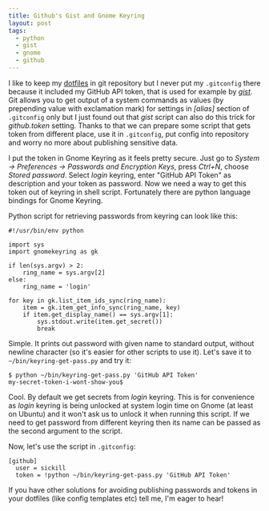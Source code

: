 ```yaml
---
title: Github's Gist and Gnome Keyring
layout: post
tags:
  - python
  - gist
  - gnome
  - github
---
```


I like to keep my [dotfiles](https://github.com/sickill/dotfiles) in git repository but I never put my `.gitconfig`
there because it included my GitHub API token, that is used for example by _[gist](https://github.com/defunkt/gist)_.
Git allows you to get output of a system commands as values (by prepending value with exclamation mark) for settings
in _[alias]_ section of `.gitconfig` only but I just found out that _gist_ script can also do this trick for
_github.token_ setting. Thanks to that we can prepare some script that gets token from different place, use it
in `.gitconfig`, put config into repository and worry no more about publishing sensitive data.

I put the token in Gnome Keyring as it feels pretty secure. Just go to
_System -> Preferences -> Passwords and Encryption Keys_, press _Ctrl+N_, choose _Stored password_.
Select _login_ keyring, enter "GitHub API Token" as description and your token as password. Now we need
a way to get this token out of keyring in shell script. Fortunately there are python language bindings
for Gnome Keyring.

Python script for retrieving passwords from keyring can look like this:

    #!/usr/bin/env python

    import sys
    import gnomekeyring as gk

    if len(sys.argv) > 2:
        ring_name = sys.argv[2]
    else:
        ring_name = 'login'

    for key in gk.list_item_ids_sync(ring_name):
        item = gk.item_get_info_sync(ring_name, key)
        if item.get_display_name() == sys.argv[1]:
            sys.stdout.write(item.get_secret())
            break

Simple. It prints out password with given name to standard output, without newline character (so it's easier
for other scripts to use it). Let's save it to `~/bin/keyring-get-pass.py` and try it:

    $ python ~/bin/keyring-get-pass.py 'GitHub API Token'
    my-secret-token-i-wont-show-you$

Cool. By default we get secrets from _login_ keyring. This is for convenience as _login_ keyring is being
unlocked at system login time on Gnome (at least on Ubuntu) and it won't ask us to unlock it when running this script.
If we need to get password from different keyring then its name can be passed as the second argument to the script.

Now, let's use the script in `.gitconfig`:

    [github]
      user = sickill
      token = !python ~/bin/keyring-get-pass.py 'GitHub API Token'

If you have other solutions for avoiding publishing passwords and tokens in your dotfiles (like config templates etc)
tell me, I'm eager to hear!
